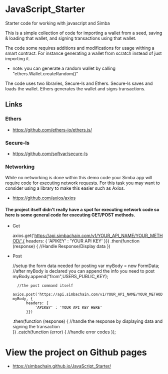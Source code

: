 # JavaScript_Starter
Starter code for working with javascript and Simba

This is a simple collection of code for importing a wallet from a seed, saving & loading that wallet, 
and signing transactions using that wallet.

The code some requires additions and modifications for usage withing a smart contract. For instance generating
a wallet from scratch instead of just importing it.
* note: you can generate a random wallet by calling "ethers.Wallet.createRandom()"

The code uses two libraries, Secure-ls and Ethers. Secure-ls saves and loads the wallet. Ethers generates the wallet
and signs transactions.

## Links
### Ethers
* https://github.com/ethers-io/ethers.js/
### Secure-ls
* https://github.com/softvar/secure-ls
### Networking
While no networking is done within this demo code your Simba app will require code for executing network requests.
For this task you may want to consider using a library to make this easier such as Axios.
* https://github.com/axios/axios

#### The project itself didn't really have a spot for executing network code so here is some general code for executing GET/POST methods.


* Get

  axios.get('https://api.simbachain.com/v1/YOUR_API_NAME/YOUR_METHOD/',{
        headers: {
                'APIKEY' : 'YOUR API KEY'
            }})
            .then(function (response) {
            //Handle Response/Display data
            })
            
            
* Post

    //setup the form data needed for posting
        var myBody = new FormData;
        //after myBody is declared you can append the info you need to post
        myBody.append("from",USERS_PUBLIC_KEY);
       

        //the post command itself
        axios.post('https://api.simbachain.com/v1/YOUR_API_NAME/YOUR_METHOD/', myBody, {
            headers: {
                'APIKEY' : 'YOUR API KEY HERE'
            }})
  .then(function (response) {
       //handle the response by displaying data and signing the transaction    
    })
  .catch(function (error) {
    //handle error codes
  });
  



# View the project on Github pages
* https://simbachain.github.io/JavaScript_Starter/
